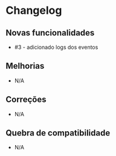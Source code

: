 # Changelog

## Novas funcionalidades

 - #3 - adicionado logs dos eventos

## Melhorias

 - N/A

## Correções

 - N/A

## Quebra de compatibilidade

 - N/A
